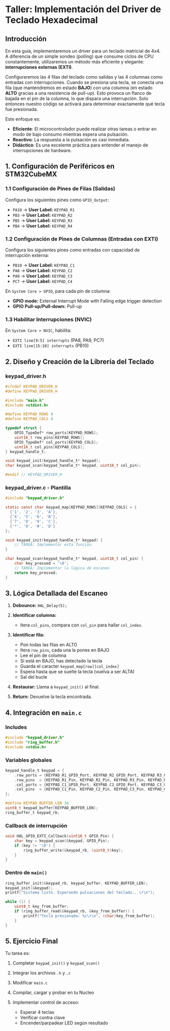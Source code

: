 # Taller: Implementación del Driver de Teclado Hexadecimal

## Introducción

En esta guía, implementaremos un driver para un teclado matricial de 4x4. A diferencia de un simple sondeo (polling) que consume ciclos de CPU constantemente, utilizaremos un método más eficiente y elegante: **interrupciones externas (EXTI)**.

Configuraremos las 4 filas del teclado como salidas y las 4 columnas como entradas con interrupciones. Cuando se presiona una tecla, se conecta una fila (que mantendremos en estado **BAJO**) con una columna (en estado **ALTO** gracias a una resistencia de pull-up). Esto provoca un flanco de bajada en el pin de la columna, lo que dispara una interrupción. Solo entonces nuestro código se activará para determinar exactamente qué tecla fue presionada.

Este enfoque es:

* **Eficiente**: El microcontrolador puede realizar otras tareas o entrar en modo de bajo consumo mientras espera una pulsación.
* **Reactivo**: La respuesta a la pulsación es casi inmediata.
* **Didáctico**: Es una excelente práctica para entender el manejo de interrupciones de hardware.

## 1. Configuración de Periféricos en STM32CubeMX

### 1.1 Configuración de Pines de Filas (Salidas)

Configura los siguientes pines como `GPIO_Output`:

* `PA10` → **User Label:** `KEYPAD_R1`
* `PB3`  → **User Label:** `KEYPAD_R2`
* `PB5`  → **User Label:** `KEYPAD_R3`
* `PB4`  → **User Label:** `KEYPAD_R4`

### 1.2 Configuración de Pines de Columnas (Entradas con EXTI)

Configura los siguientes pines como entradas con capacidad de interrupción externa:

* `PB10` → **User Label:** `KEYPAD_C1`
* `PA8`  → **User Label:** `KEYPAD_C2`
* `PA9`  → **User Label:** `KEYPAD_C3`
* `PC7`  → **User Label:** `KEYPAD_C4`

En `System Core > GPIO`, para cada pin de columna:

* **GPIO mode:** External Interrupt Mode with Falling edge trigger detection
* **GPIO Pull-up/Pull-down:** Pull-up

### 1.3 Habilitar Interrupciones (NVIC)

En `System Core > NVIC`, habilita:

* `EXTI line[9:5] interrupts` (PA8, PA9, PC7)
* `EXTI line[15:10] interrupts` (PB10)

## 2. Diseño y Creación de la Librería del Teclado

### keypad\_driver.h

```c
#ifndef KEYPAD_DRIVER_H
#define KEYPAD_DRIVER_H

#include "main.h"
#include <stdint.h>

#define KEYPAD_ROWS 4
#define KEYPAD_COLS 4

typedef struct {
    GPIO_TypeDef* row_ports[KEYPAD_ROWS];
    uint16_t row_pins[KEYPAD_ROWS];
    GPIO_TypeDef* col_ports[KEYPAD_COLS];
    uint16_t col_pins[KEYPAD_COLS];
} keypad_handle_t;

void keypad_init(keypad_handle_t* keypad);
char keypad_scan(keypad_handle_t* keypad, uint16_t col_pin);

#endif // KEYPAD_DRIVER_H
```

### keypad\_driver.c - Plantilla

```c
#include "keypad_driver.h"

static const char keypad_map[KEYPAD_ROWS][KEYPAD_COLS] = {
  {'1', '2', '3', 'A'},
  {'4', '5', '6', 'B'},
  {'7', '8', '9', 'C'},
  {'*', '0', '#', 'D'}
};

void keypad_init(keypad_handle_t* keypad) {
    // TAREA: Implementar esta función.
}

char keypad_scan(keypad_handle_t* keypad, uint16_t col_pin) {
    char key_pressed = '\0';
    // TAREA: Implementar la lógica de escaneo
    return key_pressed;
}
```

## 3. Lógica Detallada del Escaneo

1. **Debounce:** `HAL_Delay(5);`
2. **Identificar columna:**

   * Itera `col_pins`, compara con `col_pin` para hallar `col_index`.
3. **Identificar fila:**

   * Pon todas las filas en ALTO
   * Itera `row_pins`, cada una la pones en BAJO
   * Lee el pin de columna
   * Si está en BAJO, has detectado la tecla
   * Guarda el caracter `keypad_map[row][col_index]`
   * Espera hasta que se suelte la tecla (vuelva a ser ALTA)
   * Sal del bucle
4. **Restaurar:** Llama a `keypad_init()` al final.
5. **Return:** Devuelve la tecla encontrada.

## 4. Integración en `main.c`

### Includes

```c
#include "keypad_driver.h"
#include "ring_buffer.h"
#include <stdio.h>
```

### Variables globales

```c
keypad_handle_t keypad = {
    .row_ports = {KEYPAD_R1_GPIO_Port, KEYPAD_R2_GPIO_Port, KEYPAD_R3_GPIO_Port, KEYPAD_R4_GPIO_Port},
    .row_pins  = {KEYPAD_R1_Pin, KEYPAD_R2_Pin, KEYPAD_R3_Pin, KEYPAD_R4_Pin},
    .col_ports = {KEYPAD_C1_GPIO_Port, KEYPAD_C2_GPIO_Port, KEYPAD_C3_GPIO_Port, KEYPAD_C4_GPIO_Port},
    .col_pins  = {KEYPAD_C1_Pin, KEYPAD_C2_Pin, KEYPAD_C3_Pin, KEYPAD_C4_Pin}
};

#define KEYPAD_BUFFER_LEN 16
uint8_t keypad_buffer[KEYPAD_BUFFER_LEN];
ring_buffer_t keypad_rb;
```

### Callback de interrupción

```c
void HAL_GPIO_EXTI_Callback(uint16_t GPIO_Pin) {
    char key = keypad_scan(&keypad, GPIO_Pin);
    if (key != '\0') {
        ring_buffer_write(&keypad_rb, (uint8_t)key);
    }
}
```

### Dentro de `main()`

```c
ring_buffer_init(&keypad_rb, keypad_buffer, KEYPAD_BUFFER_LEN);
keypad_init(&keypad);
printf("Sistema listo. Esperando pulsaciones del teclado...\r\n");

while (1) {
    uint8_t key_from_buffer;
    if (ring_buffer_read(&keypad_rb, &key_from_buffer)) {
        printf("Tecla presionada: %c\r\n", (char)key_from_buffer);
    }
}
```

## 5. Ejercicio Final

Tu tarea es:

1. Completar `keypad_init()` y `keypad_scan()`
2. Integrar los archivos `.h` y `.c`
3. Modificar `main.c`
4. Compilar, cargar y probar en tu Nucleo
5. Implementar control de acceso:

   * Esperar 4 teclas
   * Verificar contra clave
   * Encender/parpadear LED según resultado

